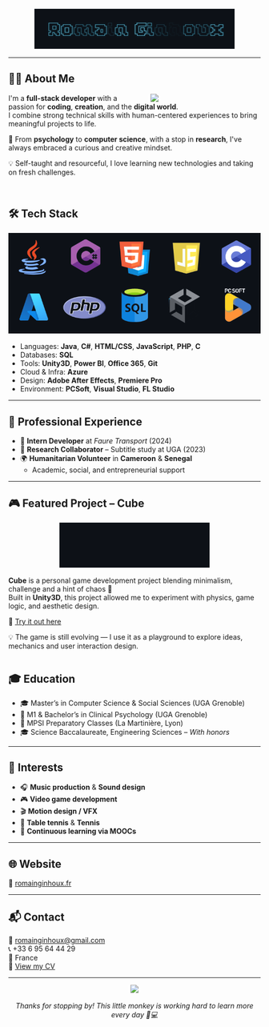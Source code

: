 <p align="center">
  <img src="romainginhoux.gif" width="400"/>
</p>

--- 
 
## 👨‍💻 About Me

<img align="right" src="accueil.gif" width="220" style="margin-left: 20px;"/>

I'm a **full-stack developer** with a passion for **coding**, **creation**, and the **digital world**.  
I combine strong technical skills with human-centered experiences to bring meaningful projects to life.

🧠 From **psychology** to **computer science**, with a stop in **research**, I've always embraced a curious and creative mindset.

💡 Self-taught and resourceful, I love learning new technologies and taking on fresh challenges.

<br>

## 🛠️ Tech Stack

<p align="center">
  <img src="technos.gif" width="600"/>
</p>

- Languages: **Java**, **C#**, **HTML/CSS**, **JavaScript**, **PHP**, **C**
- Databases: **SQL**
- Tools: **Unity3D**, **Power BI**, **Office 365**, **Git**
- Cloud & Infra: **Azure**
- Design: **Adobe After Effects**, **Premiere Pro**
- Environment: **PCSoft**, **Visual Studio**, **FL Studio**

---

## 🧪 Professional Experience

- 💼 **Intern Developer** at *Faure Transport* (2024)
- 🧠 **Research Collaborator** – Subtitle study at UGA (2023)
- 🌍 **Humanitarian Volunteer** in **Cameroon** & **Senegal**
  - Academic, social, and entrepreneurial support

---

## 🎮 Featured Project – Cube

<p align="center">
  <img src="cube.gif" width="300" />
</p>

**Cube** is a personal game development project blending minimalism, challenge and a hint of chaos 👾  
Built in **Unity3D**, this project allowed me to experiment with physics, game logic, and aesthetic design.

🔗 [Try it out here](https://www.romainginhoux.fr/cube.html)

💡 The game is still evolving — I use it as a playground to explore ideas, mechanics and user interaction design.

<div style="clear: both;"></div>

## 🎓 Education

- 🎓 Master’s in Computer Science & Social Sciences (UGA Grenoble)
- 🧠 M1 & Bachelor’s in Clinical Psychology (UGA Grenoble)
- 📐 MPSI Preparatory Classes (La Martinière, Lyon)
- 🎓 Science Baccalaureate, Engineering Sciences – *With honors*

---

## 🎨 Interests

- 🎧 **Music production** & **Sound design**
- 🎮 **Video game development**
- 🎬 **Motion design / VFX**
- 🏓 **Table tennis** & **Tennis**
- 🌱 **Continuous learning via MOOCs**

---

## 🌐 Website

🔗 [romainginhoux.fr](https://www.romainginhoux.fr)

---

## 📬 Contact

📧 [romainginhoux@gmail.com](mailto:romainginhoux@gmail.com)  
📞 +33 6 95 64 44 29  
📍 France  
📄 [View my CV](./CV.pdf)

---

<p align="center">
  <img src="monkey.gif" width="200" />
</p>
<p align="center"><i>Thanks for stopping by! This little monkey is working hard to learn more every day 🐒💻</i></p>
